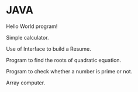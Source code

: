 # JAVA

Hello World program!

Simple calculator.

Use of Interface to build a Resume.

Program to find the roots of quadratic equation.

Program to check whether a number is prime or not.

Array computer.
